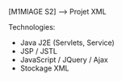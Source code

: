 [M1MIAGE S2] --> Projet XML


Technologies:
  - Java J2E (Servlets, Service)
  - JSP / JSTL
  - JavaScript / JQuery / Ajax
  - Stockage XML
